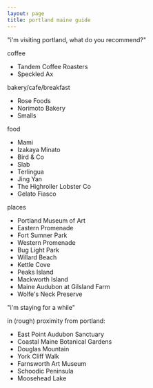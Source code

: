 ```yaml
---
layout: page
title: portland maine guide
---
```


"i'm visiting portland, what do you recommend?"

coffee
- Tandem Coffee Roasters
- Speckled Ax

bakery/cafe/breakfast
- Rose Foods
- Norimoto Bakery
- Smalls

food
- Mami
- Izakaya Minato
- Bird & Co
- Slab
- Terlingua
- Jing Yan
- The Highroller Lobster Co
- Gelato Fiasco

places
- Portland Museum of Art
- Eastern Promenade
- Fort Sumner Park
- Western Promenade
- Bug Light Park
- Willard Beach
- Kettle Cove
- Peaks Island
- Mackworth Island
- Maine Audubon at Gilsland Farm
- Wolfe's Neck Preserve


"i'm staying for a while"

in (rough) proximity from portland:
- East Point Audubon Sanctuary
- Coastal Maine Botanical Gardens
- Douglas Mountain
- York Cliff Walk
- Farnsworth Art Museum
- Schoodic Peninsula
- Moosehead Lake


